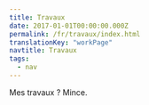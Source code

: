 ```yaml
---
title: Travaux
date: 2017-01-01T00:00:00.000Z
permalink: /fr/travaux/index.html
translationKey: "workPage"
navtitle: Travaux
tags:
  - nav
---
```


Mes travaux ? Mince.